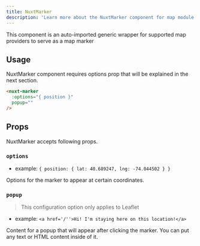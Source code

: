 ```yaml
---
title: NuxtMarker
description: 'Learn more about the NuxtMarker component for map module.'
---
```


This component is an auto-imported generic wrapper for supported map providers to serve as a map marker

## Usage

NuxtMarker component requires options prop that will be explained in the next section.

```html
<nuxt-marker
  :options="{ position }"
  popup=""
/>
```

## Props

NuxtMarker accepts following props.

### `options`

- example: `{ position: { lat: 40.689247, lng: -74.044502 } }`

Options for the marker to appear at certain coordinates.

### `popup`

> This configuration option only applies to Leaflet

- example: `<a href='/''>Hi! I'm staying here on this location!</a>`

Content for a popup that will appear after clicking the marker. You can put any text or HTML content inside of it.
